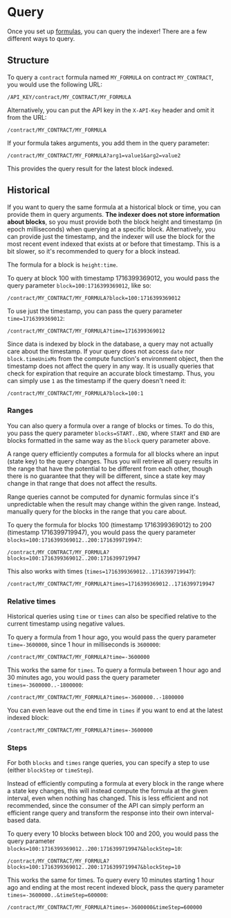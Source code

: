 # Query

Once you set up [formulas](./formulas.md), you can query the indexer! There are
a few different ways to query.

## Structure

To query a `contract` formula named `MY_FORMULA` on contract `MY_CONTRACT`, you
would use the following URL:

`/API_KEY/contract/MY_CONTRACT/MY_FORMULA`

Alternatively, you can put the API key in the `X-API-Key` header and omit it
from the URL:

`/contract/MY_CONTRACT/MY_FORMULA`

If your formula takes arguments, you add them in the query parameter:

`/contract/MY_CONTRACT/MY_FORMULA?arg1=value1&arg2=value2`

This provides the query result for the latest block indexed.

## Historical

If you want to query the same formula at a historical block or time, you can
provide them in query arguments. **The indexer does not store information about
blocks**, so you must provide both the block height and timestamp (in epoch
milliseconds) when querying at a specific block. Alternatively, you can provide
just the timestamp, and the indexer will use the block for the most recent event
indexed that exists at or before that timestamp. This is a bit slower, so it's
recommended to query for a block instead.

The formula for a block is `height:time`.

To query at block 100 with timestamp 1716399369012, you would pass the query
parameter `block=100:1716399369012`, like so:

`/contract/MY_CONTRACT/MY_FORMULA?block=100:1716399369012`

To use just the timestamp, you can pass the query parameter
`time=1716399369012`:

`/contract/MY_CONTRACT/MY_FORMULA?time=1716399369012`

Since data is indexed by block in the database, a query may not actually care
about the timestamp. If your query does not access `date` nor `block.timeUnixMs`
from the compute function's environment object, then the timestamp does not
affect the query in any way. It is usually queries that check for expiration
that require an accurate block timestamp. Thus, you can simply use `1` as the
timestamp if the query doesn't need it:

`/contract/MY_CONTRACT/MY_FORMULA?block=100:1`

### Ranges

You can also query a formula over a range of blocks or times. To do this, you
pass the query parameter `blocks=START..END`, where `START` and `END` are blocks
formatted in the same way as the `block` query parameter above.

A range query efficiently computes a formula for all blocks where an input
(state key) to the query changes. Thus you will retrieve all query results in
the range that have the potential to be different from each other, though there
is no guarantee that they will be different, since a state key may change in
that range that does not affect the results.

Range queries cannot be computed for dynamic formulas since it's unpredictable
when the result may change within the given range. Instead, manually query for
the blocks in the range that you care about.

To query the formula for blocks 100 (timestamp 1716399369012) to 200 (timestamp
1716399719947), you would pass the query parameter
`blocks=100:1716399369012..200:1716399719947`:

`/contract/MY_CONTRACT/MY_FORMULA?blocks=100:1716399369012..200:1716399719947`

This also works with times (`times=1716399369012..1716399719947`):

`/contract/MY_CONTRACT/MY_FORMULA?times=1716399369012..1716399719947`

### Relative times

Historical queries using `time` or `times` can also be specified relative to the
current timestamp using negative values.

To query a formula from 1 hour ago, you would pass the query parameter
`time=-3600000`, since 1 hour in milliseconds is `3600000`:

`/contract/MY_CONTRACT/MY_FORMULA?time=-3600000`

This works the same for `times`. To query a formula between 1 hour ago and 30
minutes ago, you would pass the query parameter `times=-3600000..-1800000`:

`/contract/MY_CONTRACT/MY_FORMULA?times=-3600000..-1800000`

You can even leave out the end time in `times` if you want to end at the latest
indexed block:

`/contract/MY_CONTRACT/MY_FORMULA?times=-3600000`

### Steps

For both `blocks` and `times` range queries, you can specify a step to use
(either `blockStep` or `timeStep`).

Instead of efficiently computing a formula at every block in the range where a
state key changes, this will instead compute the formula at the given interval,
even when nothing has changed. This is less efficient and not recommended, since
the consumer of the API can simply perform an efficient range query and
transform the response into their own interval-based data.

To query every 10 blocks between block 100 and 200, you would pass the query
parameter `blocks=100:1716399369012..200:1716399719947&blockStep=10`:

`/contract/MY_CONTRACT/MY_FORMULA?blocks=100:1716399369012..200:1716399719947&blockStep=10`

This works the same for times. To query every 10 minutes starting 1 hour ago and
ending at the most recent indexed block, pass the query parameter
`times=-3600000..&timeStep=600000`:

`/contract/MY_CONTRACT/MY_FORMULA?times=-3600000&timeStep=600000`
